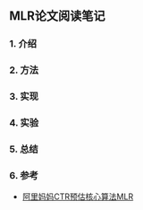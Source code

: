 ## MLR论文阅读笔记

### 1. 介绍

### 2. 方法

### 3. 实现

### 4. 实验

### 5. 总结

### 6. 参考

- [阿里妈妈CTR预估核心算法MLR](https://mp.weixin.qq.com/s?__biz=MzIzOTU0NTQ0MA==&mid=2247485097&idx=1&sn=6dbc197e67e8a2ba3ee78786b13d894d&scene=21#wechat_redirect)

